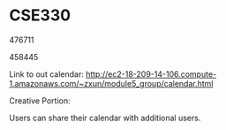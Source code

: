 # CSE330
476711

458445

Link to out calendar: http://ec2-18-209-14-106.compute-1.amazonaws.com/~zxun/module5_group/calendar.html

Creative Portion:

Users can share their calendar with additional users.
